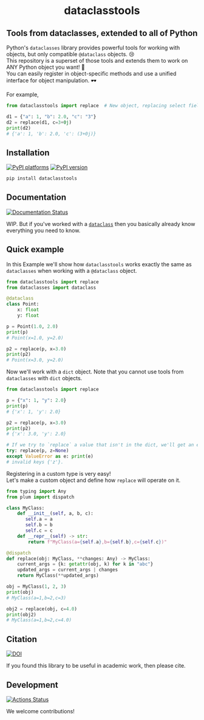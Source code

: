 <h1 align='center'> dataclasstools </h1>
<h2 align="center">Tools from dataclasses, extended to all of Python</h2>

Python's `dataclasses` library provides powerful tools for working with objects, but only compatible `@dataclass` objects. 😢  
This repository is a superset of those tools and extends them to work on ANY Python object you want! 🎉  
You can easily register in object-specific methods and use a unified interface for object manipulation. 🕶️

For example,

```python
from dataclasstools import replace  # New object, replacing select fields

d1 = {"a": 1, "b": 2.0, "c": "3"}
d2 = replace(d1, c=3+0j)
print(d2)
# {'a': 1, 'b': 2.0, 'c': (3+0j)}
```


## Installation

[![PyPI platforms][pypi-platforms]][pypi-link]
[![PyPI version][pypi-version]][pypi-link]

<!-- [![Conda-Forge][conda-badge]][conda-link] -->

```bash
pip install dataclasstools
```

## Documentation

[![Documentation Status][rtd-badge]][rtd-link]

WIP. But if you've worked with a [`dataclass`](https://docs.python.org/3/library/dataclasses.html) then you basically already know everything you need to know.

## Quick example

In this Example we'll show how `dataclasstools` works exactly the same as `dataclasses` when working with a `@dataclass` object.

```python
from dataclasstools import replace
from dataclasses import dataclass

@dataclass
class Point:
    x: float
    y: float

p = Point(1.0, 2.0)
print(p)
# Point(x=1.0, y=2.0)

p2 = replace(p, x=3.0)
print(p2)
# Point(x=3.0, y=2.0)

```

Now we'll work with a `dict` object. Note that you cannot use tools from `dataclasses` with `dict` objects.

```python
from dataclasstools import replace

p = {"x": 1, "y": 2.0}
print(p)
# {'x': 1, 'y': 2.0}

p2 = replace(p, x=3.0)
print(p2)
# {'x': 3.0, 'y': 2.0}

# If we try to `replace` a value that isn't in the dict, we'll get an error
try: replace(p, z=None)
except ValueError as e: print(e)
# invalid keys {'z'}.
```

Registering in a custom type is very easy!  
Let's make a custom object and define how `replace` will operate on it.

```python
from typing import Any
from plum import dispatch

class MyClass:
    def __init__(self, a, b, c):
       self.a = a
       self.b = b
       self.c = c
    def __repr__(self) -> str:
        return f"MyClass(a={self.a},b={self.b},c={self.c})"

@dispatch
def replace(obj: MyClass, **changes: Any) -> MyClass:
    current_args = {k: getattr(obj, k) for k in "abc"}
    updated_args = current_args | changes
    return MyClass(**updated_args)

obj = MyClass(1, 2, 3)
print(obj)
# MyClass(a=1,b=2,c=3)

obj2 = replace(obj, c=4.0)
print(obj2)
# MyClass(a=1,b=2,c=4.0)
```


## Citation

[![DOI][zenodo-badge]][zenodo-link]

If you found this library to be useful in academic work, then please cite.

## Development

[![Actions Status][actions-badge]][actions-link]

We welcome contributions!

<!-- [![GitHub Discussion][github-discussions-badge]][github-discussions-link] -->

<!-- SPHINX-START -->

<!-- prettier-ignore-start -->
[actions-badge]:            https://github.com/GalacticDynamics/dataclasstools/workflows/CI/badge.svg
[actions-link]:             https://github.com/GalacticDynamics/dataclasstools/actions
[conda-badge]:              https://img.shields.io/conda/vn/conda-forge/dataclasstools
[conda-link]:               https://github.com/conda-forge/dataclasstools-feedstock
<!-- [github-discussions-badge]: https://img.shields.io/static/v1?label=Discussions&message=Ask&color=blue&logo=github
[github-discussions-link]:  https://github.com/GalacticDynamics/dataclasstools/discussions -->
[pypi-link]:                https://pypi.org/project/dataclasstools/
[pypi-platforms]:           https://img.shields.io/pypi/pyversions/dataclasstools
[pypi-version]:             https://img.shields.io/pypi/v/dataclasstools
[rtd-badge]:                https://readthedocs.org/projects/dataclasstools/badge/?version=latest
[rtd-link]:                 https://dataclasstools.readthedocs.io/en/latest/?badge=latest
[zenodo-badge]:             https://zenodo.org/badge/755708966.svg
[zenodo-link]:              https://zenodo.org/doi/10.5281/zenodo.10850557

<!-- prettier-ignore-end -->
